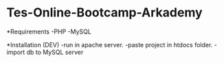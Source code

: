 # Tes-Online-Bootcamp-Arkademy

 *Requirements
 -PHP
-MySQL

*Installation (DEV)
-run in apache server.
-paste project in htdocs folder.
-import db to MySQL server


